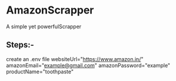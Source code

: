 # AmazonScrapper
A simple yet powerfulScrapper
## Steps:-  
create an .env file
websiteUrl="https://www.amazon.in/"
amazonEmail="example@gmail.com"
amazonPassword="example"
productName="toothpaste"
